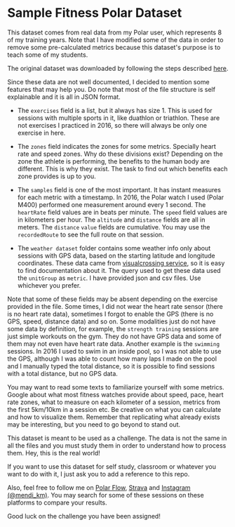# Sample Fitness Polar Dataset

This dataset comes from real data from my Polar user, which represents 8 of my training years. Note that I have modified some of the data in order to remove some pre-calculated metrics because this dataset's purpose is to teach some of my students.

The original dataset was downloaded by following the steps described [here](https://support.polar.com/en/how-to-download-all-your-data-from-polar-flow).

Since these data are not well documented, I decided to mention some features that may help you. Do note that most of the file structure is self explainable and it is all in JSON format.

- The ``exercises`` field is a list, but it always has size 1. This is used for sessions with multiple sports in it, like duathlon or triathlon. These are not exercises I practiced in 2016, so there will always be only one exercise in here.

- The ``zones`` field indicates the zones for some metrics. Specially heart rate and speed zones. Why do these divisions exist? Depending on the zone the athlete is performing, the benefits to the human body are different. This is why they exist. The task to find out which benefits each zone provides is up to you.

- The ``samples`` field is one of the most important. It has instant measures for each metric with a timestamp. In 2016, the Polar watch I used (Polar M400) performed one measurement around every 1 second. The ``heartRate`` field values are in beats per minute. The ``speed`` field values are in kilometers per hour. The ``altitude`` and ``distance`` fields are all in meters. The ``distance`` ``value`` fields are cumulative. You may use the ``recordedRoute`` to see the full route on that session.

- The ``weather dataset`` folder contains some weather info only about sessions with GPS data, based on the starting latitude and longitude coordinates. These data came from [visualcrossing service](https://visualcrossing.com/), so it is easy to find documentation about it. The query used to get these data used the ``unitGroup`` as ``metric``. I have provided json and csv files. Use whichever you prefer.

Note that some of these fields may be absent depending on the exercise provided in the file. Some times, I did not wear the heart rate sensor (there is no heart rate data), sometimes I forgot to enable the GPS (there is no GPS, speed, distance data) and so on. Some modalities just do not have some data by definition, for example, the ``strength training`` sessions are just simple workouts on the gym. They do not have GPS data and some of them may not even have heart rate data. Another example is the ``swimming`` sessions. In 2016 I used to swim in an inside pool, so I was not able to use the GPS, although I was able to count how many laps I made on the pool and I manually typed the total distance, so it is possible to find sessions with a total distance, but no GPS data.

You may want to read some texts to familiarize yourself with some metrics. Google about what most fitness watches provide about speed, pace, heart rate zones, what to measure on each kilometer of a session, metrics from the first 5km/10km in a session etc. Be creative on what you can calculate and how to visualize them. Remember that replicating what already exists may be interesting, but you need to go beyond to stand out.

This dataset is meant to be used as a challenge. The data is not the same in all the files and you must study them in order to understand how to process them. Hey, this is the real world!

If you want to use this dataset for self study, classroom or whatever you want to do with it, I just ask you to add a reference to this repo.

Also, feel free to follow me on [Polar Flow](https://flow.polar.com/training/profiles/3142224), [Strava](https://www.strava.com/athletes/9485255) and [Instagram (@mendi_km)](https://instagram.com/mendi_km). You may search for some of these sessions on these platforms to compare your results.

Good luck on the challenge you have been assigned!
